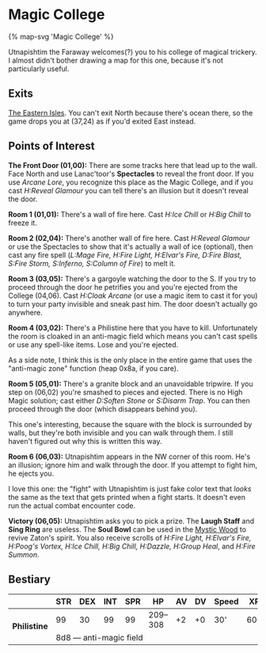 # Magic College

{% map-svg 'Magic College' %}

Utnapishtim the Faraway welcomes(?) you to his college of magical trickery. I almost didn't bother drawing a map for this one, because it's not particularly useful.

## Exits

[The Eastern Isles](/dragon-wars/maps/dilmun). You can't exit North because there's ocean there, so the game drops you at (37,24) as if you'd exited East instead.

## Points of Interest

**The Front Door (01,00):** There are some tracks here that lead up to the wall. Face North and use Lanac'toor's **Spectacles** to reveal the front door. If you use *Arcane Lore*, you recognize this place as the Magic College, and if you cast *H:Reveal Glamour* you can tell there's an illusion but it doesn't reveal the door.

**Room 1 (01,01):** There's a wall of fire here. Cast *H:Ice Chill* or *H:Big Chill* to freeze it.

**Room 2 (02,04):** There's another wall of fire here. Cast *H:Reveal Glamour* or use the Spectacles to show that it's actually a wall of ice (optional), then cast any fire spell (*L:Mage Fire, H:Fire Light, H:Elvar's Fire, D:Fire Blast, S:Fire Storm, S:Inferno, S:Column of Fire*) to melt it.

**Room 3 (03,05):** There's a gargoyle watching the door to the S. If you try to proceed through the door he petrifies you and you're ejected from the College (04,06). Cast *H:Cloak Arcane* (or use a magic item to cast it for you) to turn your party invisible and sneak past him. The door doesn't actually go anywhere.

**Room 4 (03,02):** There's a Philistine here that you have to kill. Unfortunately the room is cloaked in an anti-magic field which means you can't cast spells or use any spell-like items. Lose and you're ejected.

As a side note, I think this is the only place in the entire game that uses the "anti-magic zone" function (heap 0x8a, if you care).

**Room 5 (05,01):** There's a granite block and an unavoidable tripwire. If you step on (06,02) you're smashed to pieces and ejected. There is no High Magic solution; cast either *D:Soften Stone* or *S:Disarm Trap*. You can then proceed through the door (which disappears behind you).

This one's interesting, because the square with the block is surrounded by walls, but they're both invisible and you can walk through them. I still haven't figured out why this is written this way.

**Room 6 (06,03):** Utnapishtim appears in the NW corner of this room. He's an illusion; ignore him and walk through the door. If you attempt to fight him, he ejects you.

I love this one: the "fight" with Utnapishtim is just fake color text that *looks* the same as the text that gets printed when a fight starts. It doesn't even run the actual combat encounter code.

**Victory (06,05):** Utnapishtim asks you to pick a prize. The **Laugh Staff** and **Sing Ring** are useless. The **Soul Bowl** can be used in the [Mystic Wood](/dragon-wars/maps/mystic-wood) to revive Zaton's spirit. You also receive scrolls of *H:Fire Light, H:Elvar's Fire, H:Poog's Vortex, H:Ice Chill, H:Big Chill, H:Dazzle, H:Group Heal*, and *H:Fire Summon*.

## Bestiary

<table>
  <thead>
    <tr>
      <th></th>
      <th>STR</th>
      <th>DEX</th>
      <th>INT</th>
      <th>SPR</th>
      <th>HP</th>
      <th>AV</th>
      <th>DV</th>
      <th>Speed</th>
      <th>XP</th>
    </tr>
  </thead>
  <tbody><tr>
      <td rowspan=2><b>Philistine</b></td>
      <td>99</td>
      <td>30</td>
      <td>99</td>
      <td>99</td>
      <td>209&ndash;308</td>
      <td>+2</td>
      <td>+0</td>
      <td>30'</td>
      <td>600</td>
    </tr><tr>
      <td colspan=9>8d8 — anti-magic field</td>
    </tr>
  </tbody>
</table>

